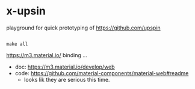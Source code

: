 # x-upsin

playground for quick prototyping of https://github.com/upspin 

```

make all

```


https://m3.material.io/ binding ...

- doc: https://m3.material.io/develop/web
- code: https://github.com/material-components/material-web#readme
  - looks lik they are serious this time.
